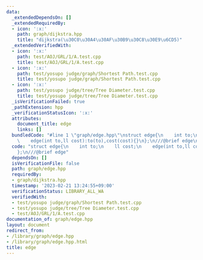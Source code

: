 ```yaml
---
data:
  _extendedDependsOn: []
  _extendedRequiredBy:
  - icon: ':x:'
    path: graph/dijkstra.hpp
    title: "dijkstra(\u30C0\u30A4\u30AF\u30B9\u30C8\u30E9\u6CD5)"
  _extendedVerifiedWith:
  - icon: ':x:'
    path: test/AOJ/GRL/1/A.test.cpp
    title: test/AOJ/GRL/1/A.test.cpp
  - icon: ':x:'
    path: test/yosupo judge/graph/Shortest Path.test.cpp
    title: test/yosupo judge/graph/Shortest Path.test.cpp
  - icon: ':x:'
    path: test/yosupo judge/tree/Tree Diameter.test.cpp
    title: test/yosupo judge/tree/Tree Diameter.test.cpp
  _isVerificationFailed: true
  _pathExtension: hpp
  _verificationStatusIcon: ':x:'
  attributes:
    document_title: edge
    links: []
  bundledCode: "#line 1 \"graph/edge.hpp\"\nstruct edge{\n    int to;\n    ll cost;\n\
    \    edge(int to,ll cost):to(to),cost(cost){}\n};\n///@brief edge\n"
  code: "struct edge{\n    int to;\n    ll cost;\n    edge(int to,ll cost):to(to),cost(cost){}\n\
    };\n///@brief edge"
  dependsOn: []
  isVerificationFile: false
  path: graph/edge.hpp
  requiredBy:
  - graph/dijkstra.hpp
  timestamp: '2023-02-21 13:24:55+09:00'
  verificationStatus: LIBRARY_ALL_WA
  verifiedWith:
  - test/yosupo judge/graph/Shortest Path.test.cpp
  - test/yosupo judge/tree/Tree Diameter.test.cpp
  - test/AOJ/GRL/1/A.test.cpp
documentation_of: graph/edge.hpp
layout: document
redirect_from:
- /library/graph/edge.hpp
- /library/graph/edge.hpp.html
title: edge
---
```

